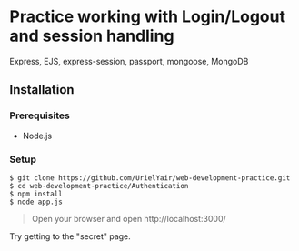 # Practice working with Login/Logout and session handling

Express, EJS, express-session, passport, mongoose, MongoDB

## Installation

### Prerequisites
* Node.js

### Setup

```shell
$ git clone https://github.com/UrielYair/web-development-practice.git
$ cd web-development-practice/Authentication
$ npm install
$ node app.js
```

> Open your browser and open http://localhost:3000/

Try getting to the "secret" page.
